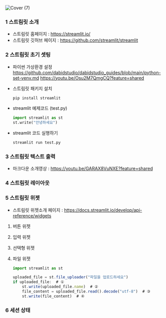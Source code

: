 ![Cover (7)](https://github.com/user-attachments/assets/b811da05-4c31-4d79-9adb-5d13aa284a85)


### **1 스트림릿 소개**

- 스트림릿 홈페이지 : https://streamlit.io/
- 스트림릿 깃허브 페이지 : https://github.com/streamlit/streamlit

### **2 스트림릿 초기 셋팅**

- 파이썬 가상환경 설정  https://github.com/dabidstudio/dabidstudio_guides/blob/main/python-set-venv.md https://youtu.be/Osu2M7QmgCQ?feature=shared
- 스트림릿 패키지 설치
    
    ```python
    pip install streamlit
    ```
    
- streamlit 예제코드 (test.py)
    
    ```python
    import streamlit as st
    st.write("안녕하세요")
    ```
    
- streamlit 코드 실행하기
    
    ```bash
    streamlit run test.py
    ```
    

### **3 스트림릿 텍스트 출력**

- 마크다운 소개영상 : https://youtu.be/GARAX8VuNXE?feature=shared

### **4 스트림릿 레이아웃**


### **5 스트림릿 위젯**

- 스트림릿 위젯소개 페이지 : https://docs.streamlit.io/develop/api-reference/widgets
1. 버튼 위젯
2. 입력 위젯 
3. 선택형 위젯
4. 파일 위젯
    
    ```jsx
    import streamlit as st
    
    uploaded_file = st.file_uploader("파일을 업로드하세요")
    if uploaded_file:  # ①
        st.write(uploaded_file.name)  # ②
        file_content = uploaded_file.read().decode("utf-8")  # ③
        st.write(file_content)  # ④
    
    ```
    

### **6 세션 상태**
